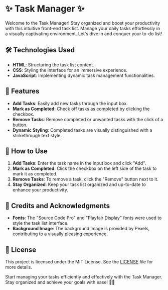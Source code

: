 

# ✨ Task Manager ✨

Welcome to the Task Manager! Stay organized and boost your productivity with this intuitive front-end task list. Manage your daily tasks effortlessly in a visually captivating environment. Let's dive in and conquer your to-do list!

## 🛠️ Technologies Used
- **HTML**: Structuring the task list content.
- **CSS**: Styling the interface for an immersive experience.
- **JavaScript**: Implementing dynamic task management functionalities.

## 🚀 Features
- **Add Tasks**: Easily add new tasks through the input box.
- **Mark as Completed**: Check off tasks as completed by clicking the checkbox.
- **Remove Tasks**: Remove completed or unwanted tasks with the click of a button.
- **Dynamic Styling**: Completed tasks are visually distinguished with a strikethrough text style.

## 📝 How to Use
1. **Add Tasks**: Enter the task name in the input box and click "Add".
2. **Mark as Completed**: Click the checkbox on the left side of the task to mark it as completed.
3. **Remove Tasks**: To remove a task, click the "Remove" button next to it.
4. **Stay Organized**: Keep your task list organized and up-to-date to enhance your productivity.

## 🎉 Credits and Acknowledgments
- **Fonts**: The "Source Code Pro" and "Playfair Display" fonts were used to style the task list interface.
- **Background Image**: The background image is provided by Pexels, contributing to a visually pleasing experience.

## 📜 License
This project is licensed under the MIT License. See the [LICENSE](LICENSE) file for more details.

Start managing your tasks efficiently and effectively with the Task Manager. Stay organized and achieve your goals with ease! 📅✅
